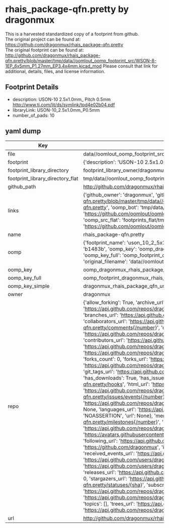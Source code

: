# rhais_package-qfn.pretty by dragonmux  
This is a harvested standardized copy of a footprint from github.  
The original project can be found at:  
https://github.com/dragonmux/rhais_package-qfn.pretty  
The original footprint can be found at:
http://github.com/dragonmux/rhais_package-qfn.pretty/blob/master/tmp/data//oomlout_oomp_footprint_src/WSON-8-1EP_6x5mm_P1.27mm_EP3.4x4mm.kicad_mod
Please consult that link for additional, details, files, and license information.  
## Footprint Details
* description: USON-10 2.5x1.0mm_ Pitch 0.5mm http://www.ti.com/lit/ds/symlink/tpd4e02b04.pdf  
* libraryLink: USON-10_2.5x1.0mm_P0.5mm  
* number_of_pads: 10  
## yaml dump  
| Key | Value |  
| --- | --- |  
| file | data//oomlout_oomp_footprint_src/rhais_package-qfn.pretty/USON-10_2.5x1.0mm_P0.5mm.kicad_mod |  
| footprint | {'description': 'USON-10 2.5x1.0mm_ Pitch 0.5mm http://www.ti.com/lit/ds/symlink/tpd4e02b04.pdf', 'libraryLink': 'USON-10_2.5x1.0mm_P0.5mm', 'number_of_pads': 10} |  
| footprint_library_directory | footprint_library_owner/dragonmux_rhais_package-qfn.pretty |  
| footprint_library_directory_flat | tmp/data//oomlout_oomp_footprint_src/footprints_flat/dragonmux_rhais_package_qfn_uson_10_2_5x1_0mm_p0_5mm/working |  
| github_path | http://github.com/dragonmux/rhais_package-qfn.pretty/blob/master/tmp/data//oomlout_oomp_footprint_src/USON-10_2.5x1.0mm_P0.5mm.kicad_mod |  
| links | {'github_owner': 'dragonmux', 'github_repo_name': 'rhais_package-qfn.pretty', 'github_src': 'http://github.com/dragonmux/rhais_package-qfn.pretty/blob/master/tmp/data//oomlout_oomp_footprint_src/WSON-8-1EP_6x5mm_P1.27mm_EP3.4x4mm.kicad_mod', 'github_src_repo': 'https://github.com/dragonmux/rhais_package-qfn.pretty', 'oomp_bot': 'tmp/data//oomlout_oomp_footprint_src/footprints/dragonmux_rhais_package_qfn_uson_10_2_5x1_0mm_p0_5mm/working', 'oomp_bot_github': 'https://github.com/oomlout/oomlout_oomp_footprint_bot/tree/main/tmp/data//oomlout_oomp_footprint_src/footprints/dragonmux_rhais_package_qfn_uson_10_2_5x1_0mm_p0_5mm/working', 'oomp_src_flat': 'footprints_flat/tmp/data//oomlout_oomp_footprint_src/footprints_flat/dragonmux_rhais_package_qfn_uson_10_2_5x1_0mm_p0_5mm/working', 'oomp_src_flat_github': 'https://github.com/oomlout/oomlout_oomp_footprint_src/tree/main/tmp/data//oomlout_oomp_footprint_src/footprints_flat/dragonmux_rhais_package_qfn_uson_10_2_5x1_0mm_p0_5mm/working'} |  
| name | rhais_package-qfn.pretty |  
| oomp | {'footprint_name': 'uson_10_2_5x1_0mm_p0_5mm', 'library_name': 'rhais_package_qfn', 'md5': 'b1483bb7a890a8f94b5ebc7c95ada397', 'md5_10': 'b1483bb7a8', 'md5_5': 'b1483', 'md5_6': 'b1483b', 'oomp_key': 'oomp_dragonmux_rhais_package_qfn_uson_10_2_5x1_0mm_p0_5mm', 'oomp_key_extra': 'oomp_footprint_dragonmux_rhais_package_qfn_uson_10_2_5x1_0mm_p0_5mm', 'oomp_key_full': 'oomp_footprint_dragonmux_rhais_package_qfn_uson_10_2_5x1_0mm_p0_5mm_b1483b', 'oomp_key_simple': 'dragonmux_rhais_package_qfn_uson_10_2_5x1_0mm_p0_5mm', 'original_filename': 'data//oomlout_oomp_footprint_src/rhais_package-qfn.pretty/USON-10_2.5x1.0mm_P0.5mm.kicad_mod', 'owner_name': 'dragonmux'} |  
| oomp_key | oomp_dragonmux_rhais_package_qfn_uson_10_2_5x1_0mm_p0_5mm |  
| oomp_key_full | oomp_footprint_dragonmux_rhais_package_qfn_uson_10_2_5x1_0mm_p0_5mm |  
| oomp_key_simple | dragonmux_rhais_package_qfn_uson_10_2_5x1_0mm_p0_5mm |  
| owner | dragonmux |  
| repo | {'allow_forking': True, 'archive_url': 'https://api.github.com/repos/dragonmux/rhais_package-qfn.pretty/{archive_format}{/ref}', 'archived': False, 'assignees_url': 'https://api.github.com/repos/dragonmux/rhais_package-qfn.pretty/assignees{/user}', 'blobs_url': 'https://api.github.com/repos/dragonmux/rhais_package-qfn.pretty/git/blobs{/sha}', 'branches_url': 'https://api.github.com/repos/dragonmux/rhais_package-qfn.pretty/branches{/branch}', 'clone_url': 'https://github.com/dragonmux/rhais_package-qfn.pretty.git', 'collaborators_url': 'https://api.github.com/repos/dragonmux/rhais_package-qfn.pretty/collaborators{/collaborator}', 'comments_url': 'https://api.github.com/repos/dragonmux/rhais_package-qfn.pretty/comments{/number}', 'commits_url': 'https://api.github.com/repos/dragonmux/rhais_package-qfn.pretty/commits{/sha}', 'compare_url': 'https://api.github.com/repos/dragonmux/rhais_package-qfn.pretty/compare/{base}...{head}', 'contents_url': 'https://api.github.com/repos/dragonmux/rhais_package-qfn.pretty/contents/{+path}', 'contributors_url': 'https://api.github.com/repos/dragonmux/rhais_package-qfn.pretty/contributors', 'created_at': '2020-10-05T22:04:32Z', 'default_branch': 'main', 'deployments_url': 'https://api.github.com/repos/dragonmux/rhais_package-qfn.pretty/deployments', 'description': "DX-MON's QFN footprints KiCad library", 'disabled': False, 'downloads_url': 'https://api.github.com/repos/dragonmux/rhais_package-qfn.pretty/downloads', 'events_url': 'https://api.github.com/repos/dragonmux/rhais_package-qfn.pretty/events', 'fork': False, 'forks': 0, 'forks_count': 0, 'forks_url': 'https://api.github.com/repos/dragonmux/rhais_package-qfn.pretty/forks', 'full_name': 'dragonmux/rhais_package-qfn.pretty', 'git_commits_url': 'https://api.github.com/repos/dragonmux/rhais_package-qfn.pretty/git/commits{/sha}', 'git_refs_url': 'https://api.github.com/repos/dragonmux/rhais_package-qfn.pretty/git/refs{/sha}', 'git_tags_url': 'https://api.github.com/repos/dragonmux/rhais_package-qfn.pretty/git/tags{/sha}', 'git_url': 'git://github.com/dragonmux/rhais_package-qfn.pretty.git', 'has_discussions': False, 'has_downloads': True, 'has_issues': True, 'has_pages': False, 'has_projects': True, 'has_wiki': True, 'homepage': '', 'hooks_url': 'https://api.github.com/repos/dragonmux/rhais_package-qfn.pretty/hooks', 'html_url': 'https://github.com/dragonmux/rhais_package-qfn.pretty', 'id': 301550768, 'is_template': False, 'issue_comment_url': 'https://api.github.com/repos/dragonmux/rhais_package-qfn.pretty/issues/comments{/number}', 'issue_events_url': 'https://api.github.com/repos/dragonmux/rhais_package-qfn.pretty/issues/events{/number}', 'issues_url': 'https://api.github.com/repos/dragonmux/rhais_package-qfn.pretty/issues{/number}', 'keys_url': 'https://api.github.com/repos/dragonmux/rhais_package-qfn.pretty/keys{/key_id}', 'labels_url': 'https://api.github.com/repos/dragonmux/rhais_package-qfn.pretty/labels{/name}', 'language': None, 'languages_url': 'https://api.github.com/repos/dragonmux/rhais_package-qfn.pretty/languages', 'license': {'key': 'other', 'name': 'Other', 'node_id': 'MDc6TGljZW5zZTA=', 'spdx_id': 'NOASSERTION', 'url': None}, 'merges_url': 'https://api.github.com/repos/dragonmux/rhais_package-qfn.pretty/merges', 'milestones_url': 'https://api.github.com/repos/dragonmux/rhais_package-qfn.pretty/milestones{/number}', 'mirror_url': None, 'name': 'rhais_package-qfn.pretty', 'network_count': 0, 'node_id': 'MDEwOlJlcG9zaXRvcnkzMDE1NTA3Njg=', 'notifications_url': 'https://api.github.com/repos/dragonmux/rhais_package-qfn.pretty/notifications{?since,all,participating}', 'open_issues': 0, 'open_issues_count': 0, 'owner': {'avatar_url': 'https://avatars.githubusercontent.com/u/691140?v=4', 'events_url': 'https://api.github.com/users/dragonmux/events{/privacy}', 'followers_url': 'https://api.github.com/users/dragonmux/followers', 'following_url': 'https://api.github.com/users/dragonmux/following{/other_user}', 'gists_url': 'https://api.github.com/users/dragonmux/gists{/gist_id}', 'gravatar_id': '', 'html_url': 'https://github.com/dragonmux', 'id': 691140, 'login': 'dragonmux', 'node_id': 'MDQ6VXNlcjY5MTE0MA==', 'organizations_url': 'https://api.github.com/users/dragonmux/orgs', 'received_events_url': 'https://api.github.com/users/dragonmux/received_events', 'repos_url': 'https://api.github.com/users/dragonmux/repos', 'site_admin': False, 'starred_url': 'https://api.github.com/users/dragonmux/starred{/owner}{/repo}', 'subscriptions_url': 'https://api.github.com/users/dragonmux/subscriptions', 'type': 'User', 'url': 'https://api.github.com/users/dragonmux'}, 'private': False, 'pulls_url': 'https://api.github.com/repos/dragonmux/rhais_package-qfn.pretty/pulls{/number}', 'pushed_at': '2022-02-24T14:58:19Z', 'releases_url': 'https://api.github.com/repos/dragonmux/rhais_package-qfn.pretty/releases{/id}', 'size': 47, 'ssh_url': 'git@github.com:dragonmux/rhais_package-qfn.pretty.git', 'stargazers_count': 0, 'stargazers_url': 'https://api.github.com/repos/dragonmux/rhais_package-qfn.pretty/stargazers', 'statuses_url': 'https://api.github.com/repos/dragonmux/rhais_package-qfn.pretty/statuses/{sha}', 'subscribers_count': 1, 'subscribers_url': 'https://api.github.com/repos/dragonmux/rhais_package-qfn.pretty/subscribers', 'subscription_url': 'https://api.github.com/repos/dragonmux/rhais_package-qfn.pretty/subscription', 'svn_url': 'https://github.com/dragonmux/rhais_package-qfn.pretty', 'tags_url': 'https://api.github.com/repos/dragonmux/rhais_package-qfn.pretty/tags', 'teams_url': 'https://api.github.com/repos/dragonmux/rhais_package-qfn.pretty/teams', 'temp_clone_token': None, 'topics': [], 'trees_url': 'https://api.github.com/repos/dragonmux/rhais_package-qfn.pretty/git/trees{/sha}', 'updated_at': '2022-02-24T04:15:27Z', 'url': 'https://api.github.com/repos/dragonmux/rhais_package-qfn.pretty', 'visibility': 'public', 'watchers': 0, 'watchers_count': 0, 'web_commit_signoff_required': False} |  
| url | http://github.com/dragonmux/rhais_package-qfn.pretty |  

